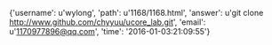 {'username': u'wylong', 'path': u'1168/1168.html', 'answer': u'git clone  http://www.github.com/chyyuu/ucore_lab.git', 'email': u'1170977896@qq.com', 'time': '2016-01-03:21:09:55'}